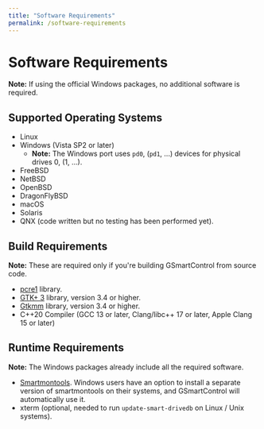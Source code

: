```yaml
---
title: "Software Requirements"
permalink: /software-requirements
---
```


# Software Requirements

**Note:** If using the official Windows packages, no additional software is required.

## Supported Operating Systems
* Linux
* Windows (Vista SP2 or later)
  * **Note:** The Windows port uses `pd0`, (`pd1`, ...) devices
  for physical drives 0, (1, ...).
* FreeBSD
* NetBSD
* OpenBSD
* DragonFlyBSD
* macOS
* Solaris
* QNX (code written but no testing has been performed yet).

## Build Requirements
**Note:** These are required only if you're building GSmartControl from source code.
* [pcre1](https://www.pcre.org) library.
* [GTK+ 3](https://www.gtk.org) library, version 3.4 or higher.
* [Gtkmm](https://www.gtkmm.org) library, version 3.4 or higher.
* C++20 Compiler (GCC 13 or later, Clang/libc++ 17 or later, Apple Clang 15 or later)

## Runtime Requirements
**Note:** The Windows packages already include all the required software. 
* [Smartmontools](https://www.smartmontools.org/). Windows users have an option to
install a separate version of smartmontools on their systems, and GSmartControl will automatically use it.
* xterm (optional, needed to run `update-smart-drivedb` on Linux / Unix systems).
